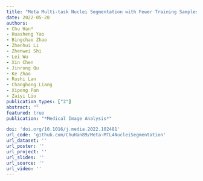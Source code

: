 ```yaml
---
title: "Meta Multi-task Nuclei Segmentation with Fewer Training Samples"
date: 2022-05-20
authors: 
- Chu Han*
- Huasheng Yao
- Bingchao Zhao
- Zhenhui Li
- Zhenwei Shi
- Lei Wu
- Xin Chen
- Jinrong Qu
- Ke Zhao
- Rushi Lan
- Changhong Liang
- Xipeng Pan
- Zaiyi Liu
publication_types: ["2"]
abstract: ""
featured: true
publication: "*Medical Image Analysis*"

doi: 'doi.org/10.1016/j.media.2022.102481'
url_code: 'github.com/ChuHan89/Meta-MTL4NucleiSegmentation'
url_dataset: ''
url_poster: ''
url_project: ''
url_slides: ''
url_source: ''
url_video: ''
---
```


